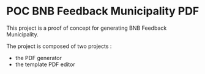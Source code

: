 # POC BNB Feedback Municipality PDF

This project is a proof of concept for generating BNB Feedback Municipality. 

The project is composed of two projects : 
- the PDF generator
- the template PDF editor
